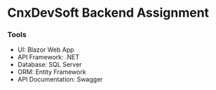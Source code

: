 # CnxDevSoft Backend Assignment

### Tools
- UI: Blazor Web App
- API Framework: .NET
- Database: SQL Server
- ORM: Entity Framework
- API Documentation: Swagger